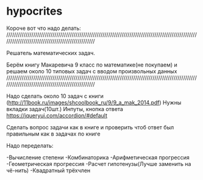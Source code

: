 # hypocrites
Короче вот что надо делать:
/////////////////////////////////////////////////////////////////////////////////////////////////////////////////////////////////////////////////

Решатель математических задач. 

Берём книгу Макаревича 9 класс по математике(не покупаем) и решаем около 10 типовых задач с вводом произвольных данных
/////////////////////////////////////////////////////////////////////////////////////////////////////////////////////////////////////////////////

Надо сделать около 10 задач с книги (http://11book.ru/images/shcoolbook_ru/9/9_a_mak_2014.pdf) 
Нужны вкладки задач(10шт.)
Инпуты, кнопка ответа
https://jqueryui.com/accordion/#default


Сделать вопрос задачи как в книге и проверить чтоб ответ был правильным как в задачах по книге

Надо переделать:

-Вычисление степени
-Комбинаторика
-Арифметическая прогрессия
-Геометрическая прогрессия
-Расчет гипотенузы(Лучше заменить на чё-нить)
-Квадратный трёхчлен
